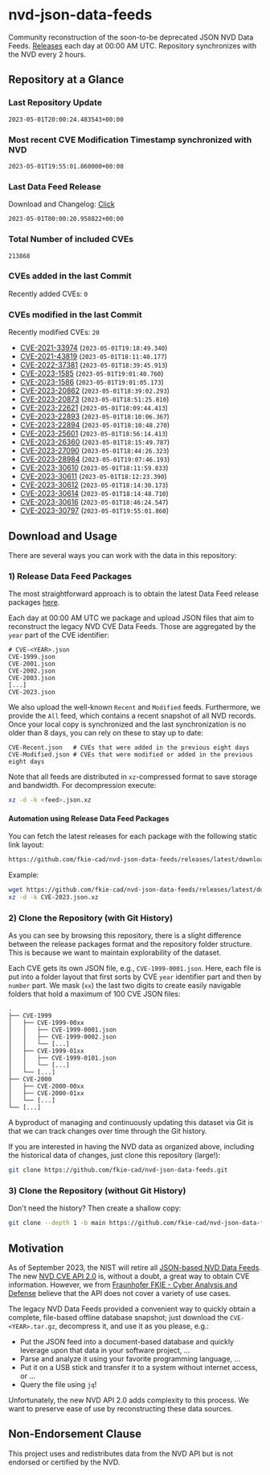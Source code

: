 # nvd-json-data-feeds

Community reconstruction of the soon-to-be deprecated JSON NVD Data Feeds. 
[Releases](releases/latest) each day at 00:00 AM UTC.
Repository synchronizes with the NVD every 2 hours.

## Repository at a Glance

### Last Repository Update

```plain
2023-05-01T20:00:24.483543+00:00
```

### Most recent CVE Modification Timestamp synchronized with NVD

```plain
2023-05-01T19:55:01.860000+00:00
```

### Last Data Feed Release

Download and Changelog: [Click](releases/latest)

```plain
2023-05-01T00:00:20.958822+00:00
```

### Total Number of included CVEs

```plain
213868
```

### CVEs added in the last Commit

Recently added CVEs: `0`



### CVEs modified in the last Commit

Recently modified CVEs: `20`

* [CVE-2021-33974](CVE-2021/CVE-2021-339xx/CVE-2021-33974.json) (`2023-05-01T19:18:49.340`)
* [CVE-2021-43819](CVE-2021/CVE-2021-438xx/CVE-2021-43819.json) (`2023-05-01T18:11:40.177`)
* [CVE-2022-37381](CVE-2022/CVE-2022-373xx/CVE-2022-37381.json) (`2023-05-01T18:39:45.913`)
* [CVE-2023-1585](CVE-2023/CVE-2023-15xx/CVE-2023-1585.json) (`2023-05-01T19:01:40.760`)
* [CVE-2023-1586](CVE-2023/CVE-2023-15xx/CVE-2023-1586.json) (`2023-05-01T19:01:05.173`)
* [CVE-2023-20862](CVE-2023/CVE-2023-208xx/CVE-2023-20862.json) (`2023-05-01T18:39:02.293`)
* [CVE-2023-20873](CVE-2023/CVE-2023-208xx/CVE-2023-20873.json) (`2023-05-01T18:51:25.810`)
* [CVE-2023-22621](CVE-2023/CVE-2023-226xx/CVE-2023-22621.json) (`2023-05-01T18:09:44.413`)
* [CVE-2023-22893](CVE-2023/CVE-2023-228xx/CVE-2023-22893.json) (`2023-05-01T18:10:06.367`)
* [CVE-2023-22894](CVE-2023/CVE-2023-228xx/CVE-2023-22894.json) (`2023-05-01T18:10:48.270`)
* [CVE-2023-25601](CVE-2023/CVE-2023-256xx/CVE-2023-25601.json) (`2023-05-01T18:56:14.413`)
* [CVE-2023-26360](CVE-2023/CVE-2023-263xx/CVE-2023-26360.json) (`2023-05-01T18:15:49.787`)
* [CVE-2023-27090](CVE-2023/CVE-2023-270xx/CVE-2023-27090.json) (`2023-05-01T18:44:26.323`)
* [CVE-2023-28984](CVE-2023/CVE-2023-289xx/CVE-2023-28984.json) (`2023-05-01T19:07:46.193`)
* [CVE-2023-30610](CVE-2023/CVE-2023-306xx/CVE-2023-30610.json) (`2023-05-01T18:11:59.833`)
* [CVE-2023-30611](CVE-2023/CVE-2023-306xx/CVE-2023-30611.json) (`2023-05-01T18:12:23.390`)
* [CVE-2023-30612](CVE-2023/CVE-2023-306xx/CVE-2023-30612.json) (`2023-05-01T18:14:30.173`)
* [CVE-2023-30614](CVE-2023/CVE-2023-306xx/CVE-2023-30614.json) (`2023-05-01T18:14:48.710`)
* [CVE-2023-30616](CVE-2023/CVE-2023-306xx/CVE-2023-30616.json) (`2023-05-01T18:46:24.547`)
* [CVE-2023-30797](CVE-2023/CVE-2023-307xx/CVE-2023-30797.json) (`2023-05-01T19:55:01.860`)


## Download and Usage

There are several ways you can work with the data in this repository:

### 1) Release Data Feed Packages

The most straightforward approach is to obtain the latest Data Feed release packages [here](releases/latest).

Each day at 00:00 AM UTC we package and upload JSON files that aim to reconstruct the legacy NVD CVE Data Feeds.
Those are aggregated by the `year` part of the CVE identifier:

```
# CVE-<YEAR>.json
CVE-1999.json
CVE-2001.json
CVE-2002.json
CVE-2003.json
[...]
CVE-2023.json
```

We also upload the well-known `Recent` and `Modified` feeds.
Furthermore, we provide the `All` feed, which contains a recent snapshot of all NVD records.
Once your local copy is synchronized and the last synchronization is no older than 8 days, you can rely on these to stay up to date:

```plain
CVE-Recent.json   # CVEs that were added in the previous eight days
CVE-Modified.json # CVEs that were modified or added in the previous eight days
```

Note that all feeds are distributed in `xz`-compressed format to save storage and bandwidth.
For decompression execute:

```sh
xz -d -k <feed>.json.xz
```


#### Automation using Release Data Feed Packages

You can fetch the latest releases for each package with the following static link layout:

```sh
https://github.com/fkie-cad/nvd-json-data-feeds/releases/latest/download/CVE-<YEAR>.json.xz
```

Example:

```sh
wget https://github.com/fkie-cad/nvd-json-data-feeds/releases/latest/download/CVE-2023.json.xz
xz -d -k CVE-2023.json.xz
```

### 2) Clone the Repository (with Git History)

As you can see by browsing this repository, there is a slight difference between the release packages format and the repository folder structure.
This is because we want to maintain explorability of the dataset.

Each CVE gets its own JSON file, e.g., `CVE-1999-0001.json`.
Here, each file is put into a folder layout that first sorts by CVE `year` identifier part and then by `number` part.
We mask (`xx`) the last two digits to create easily navigable folders that hold a maximum of 100 CVE JSON files:

```plain
.
├── CVE-1999
│   ├── CVE-1999-00xx
│   │   ├── CVE-1999-0001.json
│   │   ├── CVE-1999-0002.json
│   │   └── [...]
│   ├── CVE-1999-01xx
│   │   ├── CVE-1999-0101.json
│   │   └── [...]
│   └── [...]
├── CVE-2000
│   ├── CVE-2000-00xx
│   ├── CVE-2000-01xx
│   └── [...]
└── [...]
```

A byproduct of managing and continuously updating this dataset via Git is that we can track changes over time through the Git history.

If you are interested in having the NVD data as organized above, including the historical data of changes, just clone this repository (large!):

```sh
git clone https://github.com/fkie-cad/nvd-json-data-feeds.git
```

### 3) Clone the Repository (without Git History)

Don't need the history? Then create a shallow copy:

```sh
git clone --depth 1 -b main https://github.com/fkie-cad/nvd-json-data-feeds.git
```

## Motivation

As of September 2023, the NIST will retire all [JSON-based NVD Data Feeds](https://nvd.nist.gov/vuln/data-feeds#divRetirementBanner-1).
The new [NVD CVE API 2.0](https://nvd.nist.gov/developers/vulnerabilities) is, without a doubt, a great way to obtain CVE information.
However, we from [Fraunhofer FKIE - Cyber Analysis and Defense](https://www.fkie.fraunhofer.de/en/departments/cad.html) believe that the API does not cover a variety of use cases.

The legacy NVD Data Feeds provided a convenient way to quickly obtain a complete, file-based offline database snapshot; just download the `CVE-<YEAR>.tar.gz`, decompress it, and use it as you please, e.g.:

* Put the JSON feed into a document-based database and quickly leverage upon that data in your software project, ...
* Parse and analyze it using your favorite programming language, ...
* Put it on a USB stick and transfer it to a system without internet access, or ...
* Query the file using `jq`!

Unfortunately, the new NVD API 2.0 adds complexity to this process.
We want to preserve ease of use by reconstructing these data sources.

## Non-Endorsement Clause

This project uses and redistributes data from the NVD API but is not endorsed or certified by the NVD.